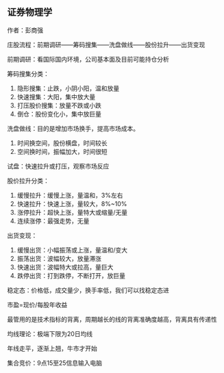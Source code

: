 ## 证券物理学
作者：彭商强

庄股流程：前期调研——筹码搜集——洗盘做线——股份拉升——出货变现

前期调研：看国际国内环境，公司基本面及目前可能持仓分析

筹码搜集分类：
1.  隐形搜集：止跌，小阴小阳，温和放量    
2.  快速搜集：大阳，集中放大量    
3.  打压股价搜集：放量不跌或小跌    
4.  倒仓：股份变化小，集中放巨量    

洗盘做线：目的是增加市场换手，提高市场成本。
1.  时间换空间，股份横盘，时间较长    
2.  空间换时间，振幅加大，时间很短    

试盘：快速拉升或打压，观察市场反应

股价拉升分类：
1.  缓慢拉升：缓慢上涨，量温和，3%左右    
2.  快速拉升：快速上涨，量较大，8%~10%    
3.  涨停拉升：超快上涨，量特大或缩量/无量    
4.  连续涨停：最强走势，无量    

出货变现：
1.  缓慢出货：小幅振荡或上涨，量温和/变大    
2.  振荡出货：波幅较大，放量滞涨    
3.  快速出货：波幅特大或拉高，量巨大    
4.  跌停出货：打到跌停，不断打开，放巨量    

稳定态：价格低，成交量少，换手率低，我们可以找稳定态进

市盈=现价/每股年收益

最管用的是技术指标的背离，周期越长的线的背离准确度越高，背离具有传递性

均线理论：极端下限为20日均线

年线走平，逐渐上翘，牛市才开始

集合竞价：9点15至25信息输入电脑